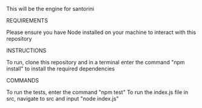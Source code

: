 This will be the engine for santorini

REQUIREMENTS

Please ensure you have Node installed on your machine to interact with this repository

INSTRUCTIONS

To run, clone this repository and in a terminal enter the command "npm install" to install the required dependencies

COMMANDS

To run the tests, enter the command "npm test"
To run the index.js file in src, navigate to src and input "node index.js"